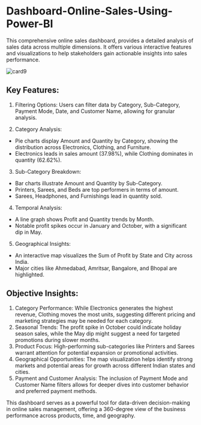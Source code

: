 # Dashboard-Online-Sales-Using-Power-BI
This comprehensive online sales dashboard, provides a detailed analysis of sales data across multiple dimensions. It offers various interactive features and visualizations to help stakeholders gain actionable insights into sales performance.

![card9](https://github.com/user-attachments/assets/0cff56f1-d630-4f17-926f-544263e9df3e)

## Key Features:

1. Filtering Options: Users can filter data by Category, Sub-Category, Payment Mode, Date, and Customer Name, allowing for granular analysis.

2. Category Analysis:
* Pie charts display Amount and Quantity by Category, showing the distribution across Electronics, Clothing, and Furniture.
* Electronics leads in sales amount (37.98%), while Clothing dominates in quantity (62.62%).

3. Sub-Category Breakdown:
* Bar charts illustrate Amount and Quantity by Sub-Category.
* Printers, Sarees, and Beds are top performers in terms of amount.
* Sarees, Headphones, and Furnishings lead in quantity sold.

4. Temporal Analysis:
* A line graph shows Profit and Quantity trends by Month.
* Notable profit spikes occur in January and October, with a significant dip in May.

5. Geographical Insights:
* An interactive map visualizes the Sum of Profit by State and City across India.
* Major cities like Ahmedabad, Amritsar, Bangalore, and Bhopal are highlighted.

## Objective Insights:

1. Category Performance: While Electronics generates the highest revenue, Clothing moves the most units, suggesting different pricing and marketing strategies may be needed for each category.
2. Seasonal Trends: The profit spike in October could indicate holiday season sales, while the May dip might suggest a need for targeted promotions during slower months.
3. Product Focus: High-performing sub-categories like Printers and Sarees warrant attention for potential expansion or promotional activities.
4. Geographical Opportunities: The map visualization helps identify strong markets and potential areas for growth across different Indian states and cities.
5. Payment and Customer Analysis: The inclusion of Payment Mode and Customer Name filters allows for deeper dives into customer behavior and preferred payment methods.

This dashboard serves as a powerful tool for data-driven decision-making in online sales management, offering a 360-degree view of the business performance across products, time, and geography.
